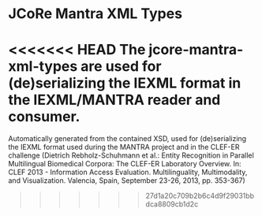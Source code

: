 # JCoRe Mantra XML Types
<<<<<<< HEAD
The jcore-mantra-xml-types are used for (de)serializing the IEXML format in the IEXML/MANTRA reader and consumer.
=======

Automatically generated from the contained XSD, used for (de)serializing the IEXML format used during the MANTRA project and in the CLEF-ER challenge (Dietrich Rebholz-Schuhmann et al.: Entity Recognition in Parallel Multilingual Biomedical Corpora: The CLEF-ER Laboratory Overview. In: CLEF 2013 - Information Access Evaluation. Multilinguality, Multimodality, and Visualization. Valencia, Spain, September 23-26, 2013, pp. 353-367)
>>>>>>> 27d1a20c709b2b6c4d9f29031bbdca8809cb1d2c
